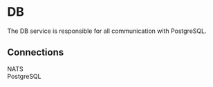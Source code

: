 # DB

The DB service is responsible for all communication with PostgreSQL.

## Connections

NATS  
PostgreSQL
